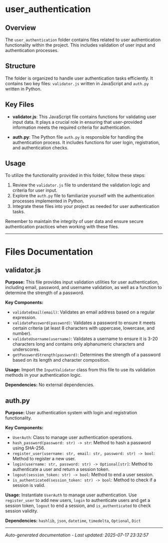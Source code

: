 # user_authentication

## Overview
The `user_authentication` folder contains files related to user authentication functionality within the project. This includes validation of user input and authentication processes.

## Structure
The folder is organized to handle user authentication tasks efficiently. It contains two key files: `validator.js` written in JavaScript and `auth.py` written in Python.

## Key Files
- **validator.js**: This JavaScript file contains functions for validating user input data. It plays a crucial role in ensuring that user-provided information meets the required criteria for authentication.
  
- **auth.py**: The Python file `auth.py` is responsible for handling the authentication process. It includes functions for user login, registration, and authentication checks.

## Usage
To utilize the functionality provided in this folder, follow these steps:
1. Review the `validator.js` file to understand the validation logic and criteria for user input.
2. Explore the `auth.py` file to familiarize yourself with the authentication processes implemented in Python.
3. Integrate these files into your project as needed for user authentication tasks.

Remember to maintain the integrity of user data and ensure secure authentication practices when working with these files.

---

# Files Documentation

## validator.js

**Purpose:** This file provides input validation utilities for user authentication, including email, password, and username validation, as well as a function to determine the strength of a password.

**Key Components:**
- `validateEmail(email)`: Validates an email address based on a regular expression.
- `validatePassword(password)`: Validates a password to ensure it meets certain criteria (at least 8 characters with uppercase, lowercase, and number).
- `validateUsername(username)`: Validates a username to ensure it is 3-20 characters long and contains only alphanumeric characters and underscores.
- `getPasswordStrength(password)`: Determines the strength of a password based on its length and character composition.

**Usage:** Import the `InputValidator` class from this file to use its validation methods in your authentication logic.

**Dependencies:** No external dependencies.

## auth.py

**Purpose:** User authentication system with login and registration functionality.

**Key Components:**
- `UserAuth`: Class to manage user authentication operations.
- `hash_password(password: str) -> str`: Method to hash a password using SHA-256.
- `register_user(username: str, email: str, password: str) -> bool`: Method to register a new user.
- `login(username: str, password: str) -> Optional[str]`: Method to authenticate a user and return a session token.
- `logout(session_token: str) -> bool`: Method to end a user session.
- `is_authenticated(session_token: str) -> bool`: Method to check if a session is valid.

**Usage:** Instantiate `UserAuth` to manage user authentication. Use `register_user` to add new users, `login` to authenticate users and get a session token, `logout` to end a session, and `is_authenticated` to check session validity.

**Dependencies:** `hashlib`, `json`, `datetime`, `timedelta`, `Optional`, `Dict`

---
*Auto-generated documentation - Last updated: 2025-07-17 23:32:57*
